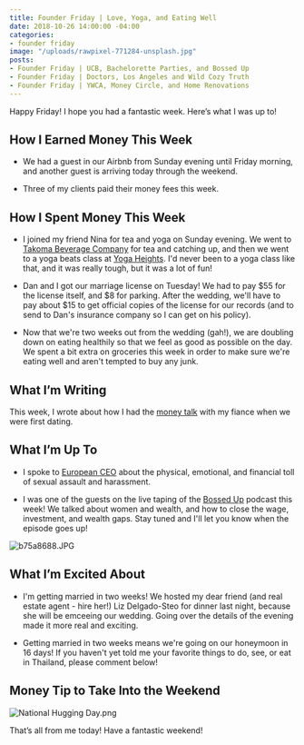 ```yaml
---
title: Founder Friday | Love, Yoga, and Eating Well
date: 2018-10-26 14:00:00 -04:00
categories:
- founder friday
image: "/uploads/rawpixel-771284-unsplash.jpg"
posts:
- Founder Friday | UCB, Bachelorette Parties, and Bossed Up
- Founder Friday | Doctors, Los Angeles and Wild Cozy Truth
- Founder Friday | YWCA, Money Circle, and Home Renovations
---
```


Happy Friday! I hope you had a fantastic week. Here’s what I was up to!

## **How I Earned Money This Week**

* We had a guest in our Airbnb from Sunday evening until Friday morning, and another guest is arriving today through the weekend.

* Three of my clients paid their money fees this week.

## **How I Spent Money This Week**

* I joined my friend Nina for tea and yoga on Sunday evening. We went to [Takoma Beverage Company](http://takomabevco.com/) for tea and catching up, and then we went to a yoga beats class at [Yoga Heights](https://yogaheightsdc.com/). I'd never been to a yoga class like that, and it was really tough, but it was a lot of fun!

* Dan and I got our marriage license on Tuesday! We had to pay $55 for the license itself, and $8 for parking. After the wedding, we'll have to pay about $15 to get official copies of the license for our records (and to send to Dan's insurance company so I can get on his policy).

* Now that we're two weeks out from the wedding (gah!), we are doubling down on eating healthily so that we feel as good as possible on the day. We spent a bit extra on groceries this week in order to make sure we're eating well and aren't tempted to buy any junk.

## **What I’m Writing**

This week, I wrote about how I had the [money talk](https://www.maggiegermano.com/blog/how-i-had-the-money-talk-with-my-dude/) with my fiance when we were first dating.

## **What I’m Up To**

* I spoke to [European CEO](https://www.europeanceo.com/business-and-management/the-cost-of-sexual-assault/) about the physical, emotional, and financial toll of sexual assault and harassment.

* I was one of the guests on the live taping of the [Bossed Up](http://www.bossedup.org) podcast this week! We talked about women and wealth, and how to close the wage, investment, and wealth gaps. Stay tuned and I'll let you know when the episode goes up!

![b75a8688.JPG](/uploads/b75a8688.JPG)

## **What I’m Excited About**

* I'm getting married in two weeks! We hosted my dear friend (and real estate agent - hire her!) Liz Delgado-Steo for dinner last night, because she will be emceeing our wedding. Going over the details of the evening made it more real and exciting. 

* Getting married in two weeks means we're going on our honeymoon in 16 days! If you haven't yet told me your favorite things to do, see, or eat in Thailand, please comment below! 

## **Money Tip to Take Into the Weekend**

![National Hugging Day.png](/uploads/National%20Hugging%20Day.png)

That’s all from me today! Have a fantastic weekend!